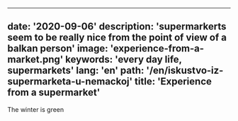 ---
date: '2020-09-06'
description: 'supermarkerts seem to be really nice from the point of view of a balkan person'
image: 'experience-from-a-market.png'
keywords: 'every day life, supermarkets'
lang: 'en'
path: '/en/iskustvo-iz-supermarketa-u-nemackoj'
title: 'Experience from a supermarket'
------

The winter is green